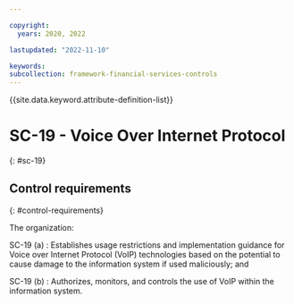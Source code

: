 ```yaml
---

copyright:
  years: 2020, 2022

lastupdated: "2022-11-10"

keywords: 
subcollection: framework-financial-services-controls
---
```


{{site.data.keyword.attribute-definition-list}}

               
# SC-19 - Voice Over Internet Protocol
{: #sc-19}

## Control requirements
{: #control-requirements}

The organization:

SC-19 (a)
    : Establishes usage restrictions and implementation guidance for Voice over Internet Protocol (VoIP) technologies based on the potential to cause damage to the information system if used maliciously; and

SC-19 (b)
    : Authorizes, monitors, and controls the use of VoIP within the information system.





